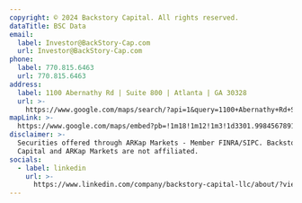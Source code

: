 ```yaml
---
copyright: © 2024 Backstory Capital. All rights reserved.
dataTitle: BSC Data
email:
  label: Investor@BackStory-Cap.com
  url: Investor@BackStory-Cap.com
phone:
  label: 770.815.6463
  url: 770.815.6463
address:
  label: 1100 Abernathy Rd | Suite 800 | Atlanta | GA 30328
  url: >-
    https://www.google.com/maps/search/?api=1&query=1100+Abernathy+Rd+Suite+800+Atlanta+GA+30328
mapLink: >-
  https://www.google.com/maps/embed?pb=!1m18!1m12!1m3!1d3301.998456789123!2d-84.361555684779!3d33.9361129806346!2m3!1f0!2f0!3f0!3m2!1i1024!2i768!4f13.1!3m3!1m2!1s0x88f511f1e1b1e1b1%3A0x1e1e1e1e1e1e1e1e!2s1100%20Abernathy%20Rd%20NE%20%23800%2C%20Atlanta%2C%20GA%2030328%2C%20USA!5e0!3m2!1sen!2sin!4v1600000000000!5m2!1sen!2sin
disclaimer: >-
  Securities offered through ARKap Markets - Member FINRA/SIPC. Backstory
  Capital and ARKap Markets are not affiliated.
socials:
  - label: linkedin
    url: >-
      https://www.linkedin.com/company/backstory-capital-llc/about/?viewAsMember=true
---
```


